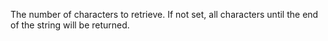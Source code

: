 The number of characters to retrieve. If not set, all characters until the end of the string will be returned.
